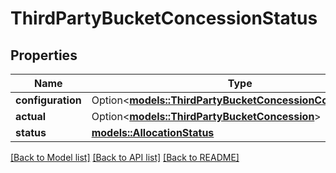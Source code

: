 # ThirdPartyBucketConcessionStatus

## Properties

Name | Type | Description | Notes
------------ | ------------- | ------------- | -------------
**configuration** | Option<[**models::ThirdPartyBucketConcessionConfiguration**](ThirdPartyBucketConcessionConfiguration.md)> |  | [optional]
**actual** | Option<[**models::ThirdPartyBucketConcession**](ThirdPartyBucketConcession.md)> |  | [optional]
**status** | [**models::AllocationStatus**](AllocationStatus.md) |  | 

[[Back to Model list]](../README.md#documentation-for-models) [[Back to API list]](../README.md#documentation-for-api-endpoints) [[Back to README]](../README.md)


